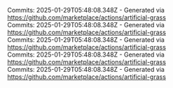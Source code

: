 Commits: 2025-01-29T05:48:08.348Z - Generated via https://github.com/marketplace/actions/artificial-grass
<br>
Commits: 2025-01-29T05:48:08.348Z - Generated via https://github.com/marketplace/actions/artificial-grass
<br>
Commits: 2025-01-29T05:48:08.348Z - Generated via https://github.com/marketplace/actions/artificial-grass
<br>
Commits: 2025-01-29T05:48:08.348Z - Generated via https://github.com/marketplace/actions/artificial-grass
<br>
Commits: 2025-01-29T05:48:08.348Z - Generated via https://github.com/marketplace/actions/artificial-grass
<br>

